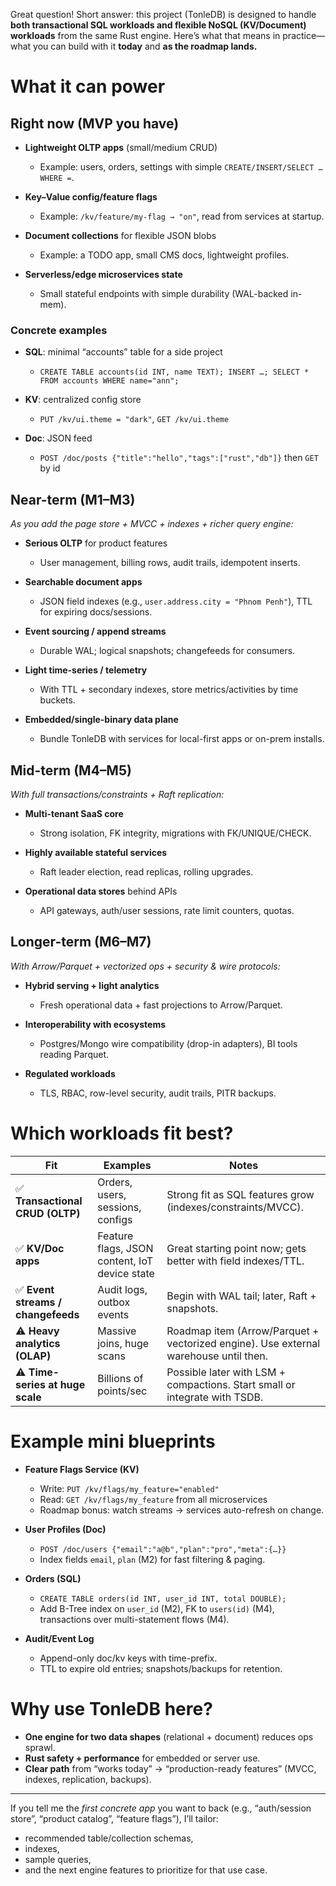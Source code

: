Great question! Short answer: this project (TonleDB) is designed to handle **both transactional SQL workloads and flexible NoSQL (KV/Document) workloads** from the same Rust engine. Here’s what that means in practice—what you can build with it **today** and **as the roadmap lands.**

# What it can power

## Right now (MVP you have)

* **Lightweight OLTP apps** (small/medium CRUD)

  * Example: users, orders, settings with simple `CREATE/INSERT/SELECT … WHERE =`.
* **Key–Value config/feature flags**

  * Example: `/kv/feature/my-flag → "on"`, read from services at startup.
* **Document collections** for flexible JSON blobs

  * Example: a TODO app, small CMS docs, lightweight profiles.
* **Serverless/edge microservices state**

  * Small stateful endpoints with simple durability (WAL-backed in-mem).

### Concrete examples

* **SQL**: minimal “accounts” table for a side project

  * `CREATE TABLE accounts(id INT, name TEXT); INSERT …; SELECT * FROM accounts WHERE name="ann";`
* **KV**: centralized config store

  * `PUT /kv/ui.theme = "dark"`, `GET /kv/ui.theme`
* **Doc**: JSON feed

  * `POST /doc/posts {"title":"hello","tags":["rust","db"]}` then `GET` by id

## Near-term (M1–M3)

*As you add the page store + MVCC + indexes + richer query engine:*

* **Serious OLTP** for product features

  * User management, billing rows, audit trails, idempotent inserts.
* **Searchable document apps**

  * JSON field indexes (e.g., `user.address.city = "Phnom Penh"`), TTL for expiring docs/sessions.
* **Event sourcing / append streams**

  * Durable WAL; logical snapshots; changefeeds for consumers.
* **Light time-series / telemetry**

  * With TTL + secondary indexes, store metrics/activities by time buckets.
* **Embedded/single-binary data plane**

  * Bundle TonleDB with services for local-first apps or on-prem installs.

## Mid-term (M4–M5)

*With full transactions/constraints + Raft replication:*

* **Multi-tenant SaaS core**

  * Strong isolation, FK integrity, migrations with FK/UNIQUE/CHECK.
* **Highly available stateful services**

  * Raft leader election, read replicas, rolling upgrades.
* **Operational data stores** behind APIs

  * API gateways, auth/user sessions, rate limit counters, quotas.

## Longer-term (M6–M7)

*With Arrow/Parquet + vectorized ops + security & wire protocols:*

* **Hybrid serving + light analytics**

  * Fresh operational data + fast projections to Arrow/Parquet.
* **Interoperability with ecosystems**

  * Postgres/Mongo wire compatibility (drop-in adapters), BI tools reading Parquet.
* **Regulated workloads**

  * TLS, RBAC, row-level security, audit trails, PITR backups.

# Which workloads fit best?

| Fit                               | Examples                                      | Notes                                                                                |
| --------------------------------- | --------------------------------------------- | ------------------------------------------------------------------------------------ |
| ✅ **Transactional CRUD (OLTP)**   | Orders, users, sessions, configs              | Strong fit as SQL features grow (indexes/constraints/MVCC).                          |
| ✅ **KV/Doc apps**                 | Feature flags, JSON content, IoT device state | Great starting point now; gets better with field indexes/TTL.                        |
| ✅ **Event streams / changefeeds** | Audit logs, outbox events                     | Begin with WAL tail; later, Raft + snapshots.                                        |
| ⚠️ **Heavy analytics (OLAP)**     | Massive joins, huge scans                     | Roadmap item (Arrow/Parquet + vectorized engine). Use external warehouse until then. |
| ⚠️ **Time-series at huge scale**  | Billions of points/sec                        | Possible later with LSM + compactions. Start small or integrate with TSDB.           |

# Example mini blueprints

* **Feature Flags Service (KV)**

  * Write: `PUT /kv/flags/my_feature="enabled"`
  * Read: `GET /kv/flags/my_feature` from all microservices
  * Roadmap bonus: watch streams → services auto-refresh on change.

* **User Profiles (Doc)**

  * `POST /doc/users {"email":"a@b","plan":"pro","meta":{…}}`
  * Index fields `email`, `plan` (M2) for fast filtering & paging.

* **Orders (SQL)**

  * `CREATE TABLE orders(id INT, user_id INT, total DOUBLE);`
  * Add B-Tree index on `user_id` (M2), FK to `users(id)` (M4), transactions over multi-statement flows (M4).

* **Audit/Event Log**

  * Append-only doc/kv keys with time-prefix.
  * TTL to expire old entries; snapshots/backups for retention.

# Why use TonleDB here?

* **One engine for two data shapes** (relational + document) reduces ops sprawl.
* **Rust safety + performance** for embedded or server use.
* **Clear path** from “works today” → “production-ready features” (MVCC, indexes, replication, backups).

---

If you tell me the *first concrete app* you want to back (e.g., “auth/session store”, “product catalog”, “feature flags”), I’ll tailor:

* recommended table/collection schemas,
* indexes,
* sample queries,
* and the next engine features to prioritize for that use case.
